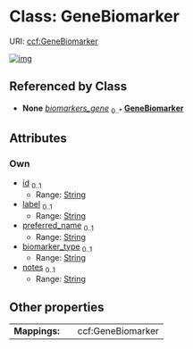 
# Class: GeneBiomarker




URI: [ccf:GeneBiomarker](http://purl.org/ccf/GeneBiomarker)


[![img](https://yuml.me/diagram/nofunky;dir:TB/class/[AsctbRecord]++-%20biomarkers_gene%200..*>[GeneBiomarker&#124;id:string%20%3F;label:string%20%3F;preferred_name:string%20%3F;biomarker_type:string%20%3F;notes:string%20%3F],[AsctbRecord])](https://yuml.me/diagram/nofunky;dir:TB/class/[AsctbRecord]++-%20biomarkers_gene%200..*>[GeneBiomarker&#124;id:string%20%3F;label:string%20%3F;preferred_name:string%20%3F;biomarker_type:string%20%3F;notes:string%20%3F],[AsctbRecord])

## Referenced by Class

 *  **None** *[biomarkers_gene](biomarkers_gene.md)*  <sub>0..\*</sub>  **[GeneBiomarker](GeneBiomarker.md)**

## Attributes


### Own

 * [id](id.md)  <sub>0..1</sub>
     * Range: [String](types/String.md)
 * [label](label.md)  <sub>0..1</sub>
     * Range: [String](types/String.md)
 * [preferred_name](preferred_name.md)  <sub>0..1</sub>
     * Range: [String](types/String.md)
 * [biomarker_type](biomarker_type.md)  <sub>0..1</sub>
     * Range: [String](types/String.md)
 * [notes](notes.md)  <sub>0..1</sub>
     * Range: [String](types/String.md)

## Other properties

|  |  |  |
| --- | --- | --- |
| **Mappings:** | | ccf:GeneBiomarker |

